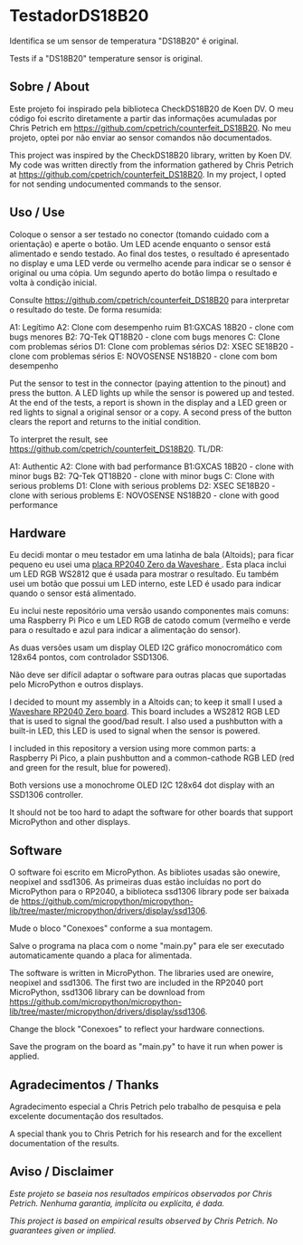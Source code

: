 # TestadorDS18B20

Identifica se um sensor de temperatura "DS18B20" é original.

Tests if a "DS18B20" temperature sensor is original.

## Sobre / About

Este projeto foi inspirado pela biblioteca CheckDS18B20 de Koen DV.  O meu código foi escrito diretamente a partir das informações acumuladas por Chris Petrich em https://github.com/cpetrich/counterfeit_DS18B20. No meu projeto, optei por não enviar ao sensor comandos não documentados.

This project was inspired by the CheckDS18B20 library, written by Koen DV. My code was written directly from the information gathered by Chris Petrich at https://github.com/cpetrich/counterfeit_DS18B20.  In my project, I opted for not sending undocumented commands to the sensor.

## Uso / Use

Coloque o sensor a ser testado no conector (tomando cuidado com a orientação) e aperte o botão. Um LED acende enquanto o sensor está alimentado e sendo testado. Ao final dos testes, o resultado é apresentado no display e uma LED verde ou vermelho acende para indicar se o sensor é original ou uma cópia. Um segundo aperto do botão limpa o resultado e volta à condição inicial.

Consulte https://github.com/cpetrich/counterfeit_DS18B20 para interpretar o resultado do teste. De forma resumida:

A1: Legítimo
A2: Clone com desempenho ruim
B1:GXCAS 18B20 - clone com bugs menores
B2: 7Q-Tek QT18B20 - clone com bugs menores
C: Clone com problemas sérios
D1: Clone com problemas sérios
D2: XSEC SE18B20 - clone com problemas sérios
E: NOVOSENSE NS18B20 - clone com bom desempenho

Put the sensor to test in the connector (paying attention to the pinout) and press the button. A LED lights up while the sensor is powered up and tested. At the end of the tests, a report is shown in the display and a LED green or red lights to signal a original sensor or a copy. A second press of the button clears the report and returns to the initial condition.

To interpret the result, see https://github.com/cpetrich/counterfeit_DS18B20. TL/DR:

A1: Authentic
A2: Clone with bad performance
B1:GXCAS 18B20 - clone with minor bugs
B2: 7Q-Tek QT18B20 - clone with minor bugs
C: Clone with serious problems
D1: Clone with serious problems
D2: XSEC SE18B20 - clone with serious problems
E: NOVOSENSE NS18B20 - clone with good performance


## Hardware

Eu decidi montar o meu testador em uma latinha de bala (Altoids); para ficar pequeno eu usei uma [placa RP2040 Zero da Waveshare ](https://www.waveshare.com/rp2040-zero.htm). Esta placa inclui um LED RGB WS2812 que é usada para mostrar o resultado. Eu também usei um botão que possui um LED interno, este LED é usado para indicar quando o sensor está alimentado.

Eu inclui neste repositório uma versão usando componentes mais comuns: uma Raspberry Pi Pico e um LED RGB de catodo comum (vermelho e verde para o resultado e azul para indicar a alimentação do sensor).

As duas versões usam um display OLED I2C gráfico monocromático com 128x64 pontos, com controlador SSD1306.

Não deve ser difícil adaptar o software para outras placas que suportadas pelo MicroPython e outros displays.

I decided to mount my assembly in a Altoids can; to keep it small I used a [Waveshare RP2040 Zero board](https://www.waveshare.com/rp2040-zero.htm). This board includes a WS2812 RGB LED that is used to signal the good/bad result. I also used a pushbutton with a built-in LED, this LED is used to signal when the sensor is powered.

I included in this repository a version using more common parts: a Raspberry Pi Pico, a plain pushbutton and a common-cathode RGB LED (red and green for the result, blue for powered).

Both versions use a monochrome OLED I2C 128x64 dot display with an SSD1306 controller.

It should not be too hard to adapt the software for other boards that support MicroPython and other displays.


## Software

O software foi escrito em MicroPython. As bibliotes usadas são onewire, neopixel and ssd1306. As primeiras duas estão incluídas no port do MicroPython para o RP2040, a biblioteca ssd1306 library pode ser baixada de https://github.com/micropython/micropython-lib/tree/master/micropython/drivers/display/ssd1306.

Mude o bloco "Conexoes" conforme a sua montagem.

Salve o programa na placa com o nome "main.py" para ele ser executado automaticamente quando a placa for alimentada.
 
The software is written in MicroPython. The libraries used are onewire, neopixel and ssd1306. The first two are included in the RP2040 port MicroPython, ssd1306 library can be download from https://github.com/micropython/micropython-lib/tree/master/micropython/drivers/display/ssd1306.

Change the block "Conexoes" to reflect your hardware connections.

Save the program on the board as "main.py" to have it run when power is applied.


## Agradecimentos / Thanks

Agradecimento especial a Chris Petrich pelo trabalho de pesquisa e pela excelente documentação dos resultados.

A special thank you to Chris Petrich for his research and for the excellent documentation of the results.


## Aviso / Disclaimer

*Este projeto se baseia nos resultados empíricos observados por Chris Petrich. Nenhuma garantia, implícita ou explícita, é dada.*

*This project is based on empirical results observed by Chris Petrich. No guarantees given or implied.* 
